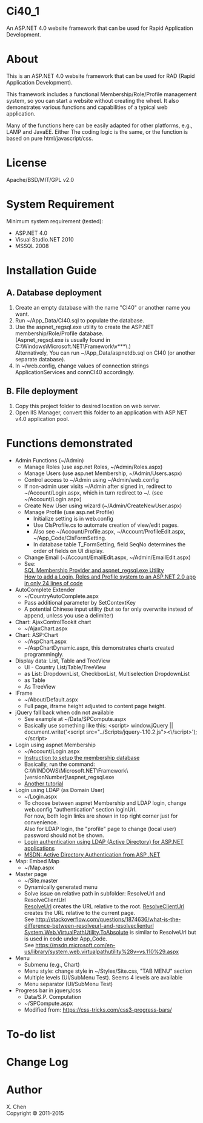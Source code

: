 # Ci40_1
An ASP.NET 4.0 website framework that can be used for Rapid Application Development.



<h1>About</h1>

<p>
This is an ASP.NET 4.0 website framework that can be used for RAD (Rapid Application Development). 
</p>

<p>
This framework includes a functional Membership/Role/Profile management system, 
so you can start a website without creating the wheel. 
It also demonstrates various functions and capabilities of a typical web application.
</p>

<p>
Many of the functions here can be easily adapted for other platforms, e.g., LAMP and JavaEE.
Either The coding logic is the same, or the function is based on pure html/javascript/css.
</p>


<h1>License</h1>

<p>Apache/BSD/MIT/GPL v2.0</p>



<h1>System Requirement</h1>

<p>Minimum system requirement (tested):</p>

<ul>
<li>ASP.NET 4.0</li>
<li>Visual Studio.NET 2010</li>
<li>MSSQL 2008</li>
</ul>


<h1>Installation Guide</h1>

<h2>A. Database deployment</h2>

<ol>
<li>Create an empty database with the name "CI40" or another name you want.</li>
<li>Run ~/App_Data/CI40.sql to populate the database.</li>
<li>Use the aspnet_regsql.exe utility to create the ASP.NET membership/Role/Profile database.
<br />(Aspnet_regsql.exe is usually found in C:\Windows\Microsoft.NET\Framework\v***\.)
<br />Alternatively, You can run ~/App_Data/aspnetdb.sql on CI40 (or another separate database).
</li>
<li>In ~/web.config, change values of connection strings ApplicationServices and connCI40 accordingly.</li>
</ol>

<h2>B. File deployment</h2>

<ol>
<li>Copy this project folder to desired location on web server.</li>
<li>Open IIS Manager, convert this folder to an application with ASP.NET v4.0 application pool.</li>
</ol>




<h1>
    Functions demonstrated
</h1>

<ul>
    <li>Admin Functions (~/Admin)
        <ul>
        <li>Manage Roles (use asp.net Roles, ~/Admin/Roles.aspx)</li>
        <li>Manage Users (use asp.net Membership, ~/Admin/Users.aspx)</li>
        <li>Control access to ~/Admin using ~/Admin/web.config</li>
        <li>If non-admin user visits ~/Admin after signed in, redirect to ~/Account/Login.aspx, which in turn redirect to ~/. (see ~/Account/Login.aspx)</li>
        <li>Create New User using wizard (~/Admin/CreateNewUser.aspx)</li>
        <li>Manage Profile (use asp.net Profile)
            <ul>
            <li>Initialize setting is in web.config</li>
            <li>Use ClsProfile.cs to automate creation of view/edit pages.</li>
            <li>Also see ~/Account/Profile.aspx, ~/Account/ProfileEdit.aspx, ~/App_Code/ClsFormSetting.</li>
            <li>In database table T_FormSetting, field SeqNo determines the order of fields on UI display.</li>
            </ul>
        </li>
        <li>Change Email (~/Account/EmailEdit.aspx, ~/Admin/EmailEdit.aspx)</li>
        <li>See: 
        <br /><a href="http://www.shiningstar.net/ASPNet_Articles/SqlMembershipProvider.aspx">SQL Membership Provider and aspnet_regsql.exe Utility</a>
        <br /><a href="http://weblogs.asp.net/scottgu/427754">How to add a Login, Roles and Profile system to an ASP.NET 2.0 app in only 24 lines of code</a>        
        </li>
        </ul>
    </li>
    <li>AutoComplete Extender
        <ul>
        <li>~/CountryAutoComplete.aspx</li>
        <li>Pass additional parameter by SetContextKey</li>
        <li>A potential Chinese input utility (but so far only overwrite instead of append, unless you use a delimiter)</li>
        </ul>
    </li>
    <li>Chart: AjaxControlTookit chart 
        <ul>
        <li>~/AjaxChart.aspx</li>
        </ul>
    </li>
    <li>Chart: ASP:Chart 
        <ul>
        <li>~/AspChart.aspx</li>
        <li>~/AspChartDynamic.aspx, this demonstrates charts created programmingly.</li>
        </ul>
    </li>
    <li>Display data: List, Table and TreeView
        <ul>
        <li>UI - Country List/Table/TreeView</li>
        <li>as List: DropdownList, CheckboxList, Multiselection DropdownList</li>
        <li>as Table</li>
        <li>As TreeView</li>
        </ul>    
    </li>
    <li>IFrame
        <ul>
        <li>~/About/Default.aspx</li>
        <li>Full page, iframe height adjusted to content page height.</li>
        </ul>
    </li>
    <li>jQuery fall back when cdn not available
        <ul>
        <li>See example at ~/Data/SPCompute.aspx</li>
        <li>Basically use something like this: &lt;script&gt; window.jQuery || document.write('&lt;script src="../Scripts/jquery-1.10.2.js"&gt;&lt;\/script&gt;'); &lt;/script&gt; </li>
        </ul>
    </li>
    <li>Login using aspnet Membership
        <ul>
        <li>~/Account/Login.aspx</li>
        <li><a href="https://msdn.microsoft.com/en-us/library/x28wfk74%28v=vs.140%29.aspx">Instruction to setup the membership database</a></li>
        <li>Basically, run the command: C:\WINDOWS\Microsoft.NET\Framework\[versionNumber]\aspnet_regsql.exe</li>
        <li><a href="http://www.asp.net/web-forms/overview/older-versions-security/membership/creating-the-membership-schema-in-sql-server-vb">Another tutorial</a></li>
        </ul>
    </li>
    <li>Login using LDAP (as Domain User) 
        <ul>
        <li>~/Login.aspx</li>
        <li>To choose between aspnet Membership and LDAP login, change web.config "authentication" section loginUrl.
        <br />For now, both login links are shown in top right corner just for convenience.
        <br />Also for LDAP login, the "profile" page to change (local user) password should not be shown.
        </li>
        <li><a href="http://www.dotnetgallery.com/kb/resource6-Login-authentication-using-LDAP-Active-Directory-for-ASPNET-applications.aspx">Login authentication using LDAP (Active Directory) for ASP.NET applications</a></li>
        <li><a href="https://msdn.microsoft.com/en-us/library/ms180890%28v=vs.80%29.aspx">MSDN: Active Directory Authentication from ASP .NET</a></li>
        </ul>
    </li>
    <li>Map: Embed Map
        <ul>
        <li>~/Map.aspx</li>
        </ul>
    </li>
    <li>Master page 
        <ul>
        <li>~/Site.master</li>
        <li>Dynamically generated menu</li>
        <li>Solve issue on relative path in subfolder: ResolveUrl and ResolveClientUrl
        <br /><u>ResolveUrl</u> creates the URL relative to the root. <u>ResolveClientUrl</u> creates the URL relative to the current page.
        <br />See <a href="http://stackoverflow.com/questions/1874636/what-is-the-difference-between-resolveurl-and-resolveclienturl">http://stackoverflow.com/questions/1874636/what-is-the-difference-between-resolveurl-and-resolveclienturl</a>
        <br /><u>System.Web.VirtualPathUtility.ToAbsolute</u> is similar to ResolveUrl but is used in code under App_Code. 
        <br />See <a href="https://msdn.microsoft.com/en-us/library/system.web.virtualpathutility%28v=vs.110%29.aspx">https://msdn.microsoft.com/en-us/library/system.web.virtualpathutility%28v=vs.110%29.aspx</a>
        </li>
        </ul>
    </li>
    <li>Menu
        <ul>
        <li>Submenu (e.g., Chart)</li>
        <li>Menu style: change style in ~/Styles/Site.css, "TAB MENU" section</li>
        <li>Multiple levels (UI/SubMenu Test). Seems 4 levels are available</li>
        <li>Menu separator (UI/SubMenu Test)</li>
        </ul>
    </li>
    <li>Progress bar in jquery/css
        <ul>
        <li>Data/S.P. Computation</li>
        <li>~/SPCompute.aspx</li>
        <li>Modified from: <a href="https://css-tricks.com/css3-progress-bars/">https://css-tricks.com/css3-progress-bars/</a></li>
        </ul>
    </li>
</ul>


<h1>To-do list</h1>



<h1>Change Log</h1>



<h1>Author</h1>

X. Chen<br />
Copyright © 2011-2015 
